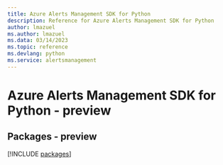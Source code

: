 ```yaml
---
title: Azure Alerts Management SDK for Python
description: Reference for Azure Alerts Management SDK for Python
author: lmazuel
ms.author: lmazuel
ms.data: 03/14/2023
ms.topic: reference
ms.devlang: python
ms.service: alertsmanagement
---
```

# Azure Alerts Management SDK for Python - preview
## Packages - preview
[!INCLUDE [packages](alerts-management-index.md)]
